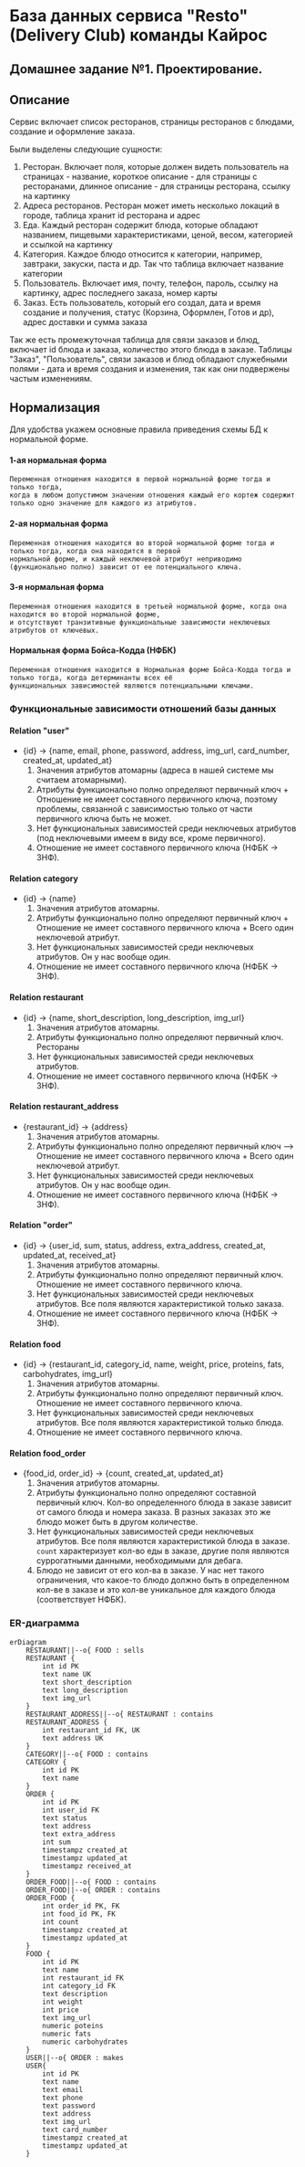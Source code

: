 
# База данных сервиса "Resto" (Delivery Club) команды Кайрос

## Домашнее задание №1. Проектирование.

## Описание

Сервис включает список ресторанов, страницы ресторанов с блюдами,
создание и оформление заказа.

Были выделены следующие сущности:
1. Ресторан. Включает поля, которые должен видеть пользователь на страницах - название, короткое описание - для страницы с ресторанами, длинное описание - для страницы ресторана, ссылку на картинку
2. Адреса ресторанов. Ресторан может иметь несколько локаций в городе, таблица хранит id ресторана и адрес
3. Еда. Каждый ресторан содержит блюда, которые обладают названием, пищевыми характеристиками, ценой, весом, категорией и ссылкой на картинку
4. Категория. Каждое блюдо относится к категории, например, завтраки, закуски, паста и др. Так что таблица включает название категории
5. Пользователь. Включает имя, почту, телефон, пароль, ссылку на картинку, адрес последнего заказа, номер карты
6. Заказ. Есть пользователь, который его создал, дата и время создание и получения, статус (Корзина, Оформлен, Готов и др), адрес доставки и сумма заказа

Так же есть промежуточная таблица для связи заказов и блюд, включает id блюда и заказа, количество этого блюда в заказе.
Таблицы "Заказ", "Пользователь", связи заказов и блюд обладают служебными полями - дата и время создания и изменения,
так как они подвержены частым изменениям.

## Нормализация

Для удобства укажем основные правила приведения схемы БД к нормальной форме. <br>

#### 1-ая нормальная форма

    Переменная отношения находится в первой нормальной форме тогда и только тогда, 
    когда в любом допустимом значении отношения каждый его кортеж содержит только одно значение для каждого из атрибутов.

#### 2-ая нормальная форма

    Переменная отношения находится во второй нормальной форме тогда и только тогда, когда она находится в первой 
    нормальной форме, и каждый неключевой атрибут неприводимо (функционально полно) зависит от ее потенциального ключа.

#### 3-я нормальная форма

    Переменная отношения находится в третьей нормальной форме, когда она находится во второй нормальной форме, 
    и отсутствуют транзитивные функциональные зависимости неключевых атрибутов от ключевых.

#### Нормальная форма Бойса-Кодда (НФБК)

    Переменная отношения находится в Нормальная форме Бойса-Кодда тогда и только тогда, когда детерминанты всех её 
    функциональных зависимостей являются потенциальными ключами.

### Функциональные зависимости отношений базы данных

#### Relation "user"

+ {id} -> {name, email, phone, password, address, img_url, card_number, created_at, updated_at} <br>
    1. Значения атрибутов атомарны (адреса в нашей системе мы считаем атомарными).
    2. Атрибуты функционально полно определяют первичный ключ + Отношение не имеет составного первичного ключа, поэтому проблемы, связанной с зависимостью только от части первичного ключа быть не может.
    3. Нет функциональных зависимостей среди неключевых атрибутов (под неключевыми имеем в виду все, кроме первичного). 
    4. Отношение не имеет составного первичного ключа (НФБК -> 3НФ).

#### Relation category

+ {id} -> {name} <br>
    1. Значения атрибутов атомарны.
    2. Атрибуты функционально полно определяют первичный ключ + Отношение не имеет составного первичного ключа + Всего один неключевой атрибут.
    3. Нет функциональных зависимостей среди неключевых атрибутов. Он у нас вообще один.
    4. Отношение не имеет составного первичного ключа (НФБК -> 3НФ).

#### Relation restaurant

+ {id} -> {name, short_description, long_description, img_url} <br>
    1. Значения атрибутов атомарны.
    2. Атрибуты функционально полно определяют первичный ключ. Рестораны 
    3. Нет функциональных зависимостей среди неключевых атрибутов.
    4. Отношение не имеет составного первичного ключа (НФБК -> 3НФ).

#### Relation restaurant_address

+ {restaurant_id} -> {address} <br>
    1. Значения атрибутов атомарны.
    2. Атрибуты функционально полно определяют первичный ключ --> Отношение не имеет составного первичного ключа + Всего один неключевой атрибут.
    3. Нет функциональных зависимостей среди неключевых атрибутов. Он у нас вообще один.
    4. Отношение не имеет составного первичного ключа (НФБК -> 3НФ).


#### Relation "order"

+ {id} -> {user_id, sum, status, address, extra_address, created_at, updated_at, received_at} <br>
    1. Значения атрибутов атомарны.
    2. Атрибуты функционально полно определяют первичный ключ. Отношение не имеет составного первичного ключа. 
    3. Нет функциональных зависимостей среди неключевых атрибутов. Все поля являются характеристикой только заказа.
    4. Отношение не имеет составного первичного ключа (НФБК -> 3НФ).

#### Relation food

+ {id} -> {restaurant_id, category_id, name, weight, price, proteins, fats, carbohydrates, img_url} <br>
    1. Значения атрибутов атомарны.
    2. Атрибуты функционально полно определяют первичный ключ. Отношение не имеет составного первичного ключа.
    3. Нет функциональных зависимостей среди неключевых атрибутов. Все поля являются характеристикой только блюда. 
    4. Отношение не имеет составного первичного ключа.

#### Relation food_order
+ {food_id, order_id} -> {count, created_at, updated_at}
    1. Значения атрибутов атомарны.
    2. Атрибуты функционально полно определяют составной первичный ключ. Кол-во определенного блюда в заказе зависит от самого блюда и номера заказа. В разных заказах это же блюдо может быть в другом количестве.
    3. Нет функциональных зависимостей среди неключевых атрибутов. Все поля являются характеристикой блюда в заказе. `count` характеризует кол-во еды в заказе, другие поля являются суррогатными данными, необходимыми для дебага.
    4. Блюдо не зависит от его кол-ва в заказе. У нас нет такого ограничения, что какое-то блюдо должно быть в определенном кол-ве в заказе и это кол-ве уникальное для каждого блюда (соответствует НФБК). 

### ER-диаграмма
```mermaid
erDiagram
    RESTAURANT||--o{ FOOD : sells
    RESTAURANT {
        int id PK 
        text name UK
        text short_description
        text long_description
        text img_url
    }
    RESTAURANT_ADDRESS||--o{ RESTAURANT : contains
    RESTAURANT_ADDRESS {
        int restaurant_id FK, UK
        text address UK
    }
    CATEGORY||--o{ FOOD : contains
    CATEGORY {
        int id PK
        text name
    } 
    ORDER {
        int id PK
        int user_id FK
        text status
        text address
        text extra_address
        int sum
        timestampz created_at
        timestampz updated_at
        timestampz received_at
    } 
    ORDER_FOOD||--o{ FOOD : contains
    ORDER_FOOD||--o{ ORDER : contains
    ORDER_FOOD {
        int order_id PK, FK
        int food_id PK, FK
        int count
        timestampz created_at
        timestampz updated_at
    } 
    FOOD {
        int id PK
        text name
        int restaurant_id FK 
        int category_id FK
        text description
        int weight
        int price
        text img_url
        numeric poteins
        numeric fats
        numeric carbohydrates
    }
    USER||--o{ ORDER : makes 
    USER{
        int id PK
        text name
        text email
        text phone
        text password
        text address
        text img_url
        text card_number
        timestampz created_at
        timestampz updated_at
    }
```